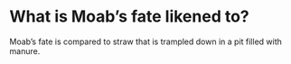# What is Moab’s fate likened to?

Moab’s fate is compared to straw that is trampled down in a pit filled with manure.
